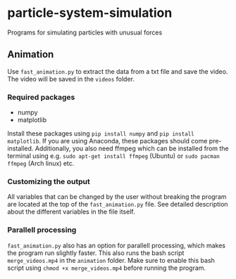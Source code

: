 # particle-system-simulation
Programs for simulating particles with unusual forces

## Animation
Use ```fast_animation.py``` to extract the data from a txt file and save the video. The video will be saved in the ```videos``` folder.

### Required packages
- numpy
- matplotlib

Install these packages using ```pip install numpy``` and ```pip install matplotlib```. If you are using Anaconda, these packages should come pre-installed. Additionally, you also need ffmpeg which can be installed from the terminal using e.g. ```sudo apt-get install ffmpeg``` (Ubuntu) or ```sudo pacman ffmpeg``` (Arch linux) etc.


### Customizing the output
All variables that can be changed by the user without breaking the program are located at the top of the ```fast_animation.py``` file. See detailed description about the different variables in the file itself.

### Parallell processing
```fast_animation.py``` also has an option for parallell processing, which makes the program run slightly faster.
This also runs the bash script ```merge_videos.mp4``` in the ```animation``` folder. Make sure to enable this bash script using ```chmod +x merge_videos.mp4``` before running the program.



